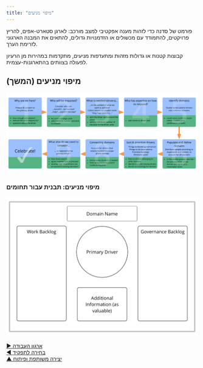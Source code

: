 ```yaml
---
title: "מיפוי מניעים"
---
```



פורמט של סדנה כדי לזהות מענה אפקטיבי למצב מורכב: לארגן סטארט-אפים, להריץ פרויקטים, להתמודד עם מכשולים או הזדמנויות גדולים, להתאים את המבנה הארגוני לזרימת הערך.

קבוצות קטנות או גדולות מזהות ומתעדפות מניעים, מתקדמות במהירות מן הרעיון לפעולה בצוותים בהתארגנות-עצמית.


## מיפוי מניעים (המשך)

![inline,fit](img/facilitation-guides/driver-mapping-fg-print.png)


### מיפוי מניעים: תבנית עבור תחומים

![inline,fit](img/templates/domain-template.png)

[&#9654; ארגון העבודה](organizing-work.html)<br/>[&#9664; בחירה לתפקיד](role-selection.html)<br/>[&#9650; יצירה משותפת ופיתוח](co-creation-and-evolution.html)


